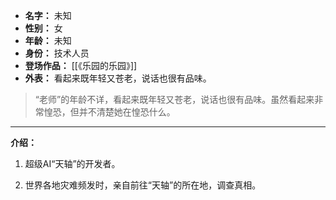 
- **名字：** 未知
- **性别：** 女
- **年龄：** 未知
- **身份：** 技术人员
- **登场作品：** [[《乐园的乐园》]] 
- **外表：** 看起来既年轻又苍老，说话也很有品味。

> “老师”的年龄不详，看起来既年轻又苍老，说话也很有品味。虽然看起来非常惶恐，但并不清楚她在惶恐什么。

---

**介绍：** 

1. 超级AI“天轴”的开发者。

2. 世界各地灾难频发时，亲自前往“天轴”的所在地，调查真相。
